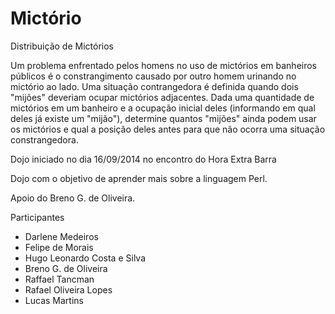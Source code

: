 Mictório
========

Distribuição de Mictórios

Um problema enfrentado pelos homens no uso de mictórios em banheiros públicos é o constrangimento causado por outro homem
urinando no mictório ao lado. Uma situação contrangedora é definida quando dois "mijões" deveriam ocupar mictórios adjacentes.
Dada uma quantidade de mictórios em um banheiro e a ocupação inicial deles (informando em qual deles já existe um "mijão"),
determine quantos "mijões" ainda podem usar os mictórios e qual a posição deles antes para que não ocorra uma situação 
constrangedora.

Dojo iniciado no dia 16/09/2014 no encontro do Hora Extra Barra

Dojo com o objetivo de aprender mais sobre a linguagem Perl.

Apoio do Breno G. de Oliveira.

Participantes 
  - Darlene Medeiros
  - Felipe de Morais
  - Hugo Leonardo Costa e Silva
  - Breno G. de Oliveira
  - Raffael Tancman
  - Rafael Oliveira Lopes
  - Lucas Martins

